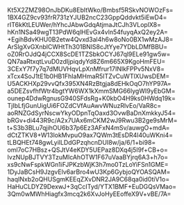 Kt5X2ZMZ98OnJbDKu8EbItWko/Bmbsf5RSkvNOWOzFs=
1BX4GZ9cv93frR731zYJUB2ncC23GppQddvkt5iEwD4=
rIT6kKtLEUWer/hYhcJAbwGdqAtjmaJtCJh3VLoplX8=
hKn1NSa49wgT13PdW6qlHEvGx4vln54fuyqAxQ2ey2A=
+EgihBdvKHU0B2etw4Qvxd3al4h6w8oNo0BX1wMzAJ8=
ArSlgXvGXnblCWHtTh301BNlS8cJtYye7YDbLDMfBBU=
oZ0RrOJdQ4jCCX8ScDE1TZSbkOCYJ67ql9ELe91gw5w=
QN7aaRtxqtLvuD0zdIjpiqdyYd8Z6m665X9KgoHmFEU=
3CExY7f7y7q7dMUVHqvLpXnMfrur17INlkFPPv5NxV8=
xTcx4SoJ1tE1b0HB1FhIaMHmaR5ITZvCuWTlXUwsDEM=
U5ACKHXp29vvQfx395XN4RzBtgja8dEHkOqO7hYP97A=
a5DEZsvfhfWtr4bgtYW6WX1kXmmSMG66lygWI9yEbGM=
ounep4DdwRgnusG940SFdsRg+K0kbO4H9ks0HWdq19k=
TjIbLfjGunUigUi6FOZdCVfAuAwvWNuzRlvEo/VaR8c=
aoRNZGdSyrNscwYkyODpnTqOaxd3OvwBaDnXmkkyJ54=
bRGv+di443R9c/A2x7UAx6mCKM2wJ9Rwu3B2ge9sMrM=
t+S3b3BLu7qjihOU6b37p6Ez3AFxN4mSv/auwgO+mdA=
dCtZTKV8+W13lokMvpuO9ax7QWm3tEsDR4l40uWKni4=
tLBQHEt748gwLyilLDdGPzqhcnDUI8w/ja/6/1+bi98=
oml7oC7HBsz+QSJtV4eKDY5UEPaz8DXq4j5I9f+CB+o=
IvzNUpBJTVY3TzuMlcAhOTW1F67uVaaBYjrq6A3+h7o=
xs9cNwFspkWGn1iFJPKzbWjK3h7mo0TzLoYiFSn1GME=
1DyJaBCsH9JzgvElv6arBro4wU3Kp6GybjoQYOASQAM=
haqINxb2oQHUSgmKEEqZXvDNR2JA9C68qa0id0tiV1o=
HaHuCLDYZ9DexwJ+3qCcITyd/YTX1BMF+EuDGQsVMao=
3Qm0wMWhHiagfx3mcq2k6XvJoHyEEoffeX9V+vBE/7A=
